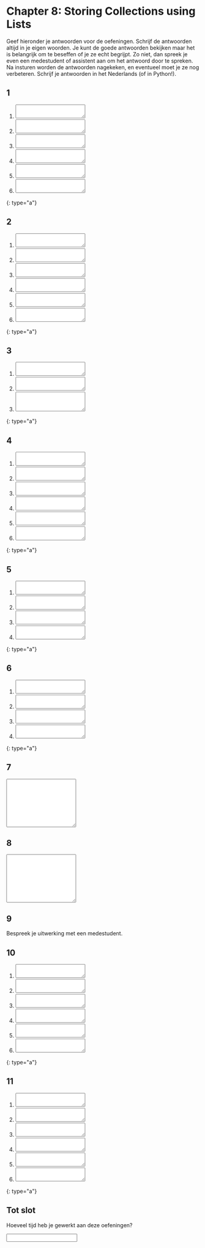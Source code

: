 # Chapter 8: Storing Collections using Lists

Geef hieronder je antwoorden voor de oefeningen. Schrijf de antwoorden altijd in je eigen woorden. Je kunt de goede antwoorden bekijken maar het is belangrijk om te beseffen of je ze echt begrijpt. Zo niet, dan spreek je even een medestudent of assistent aan om het antwoord door te spreken. Na insturen worden de antwoorden nagekeken, en eventueel moet je ze nog verbeteren. Schrijf je antwoorden in het Nederlands (of in Python!).

## 1

1. <textarea name="form[q1a]" rows="2" required></textarea>
1. <textarea name="form[q1b]" rows="2" required></textarea>
1. <textarea name="form[q1c]" rows="2" required></textarea>
1. <textarea name="form[q1d]" rows="2" required></textarea>
1. <textarea name="form[q1e]" rows="2" required></textarea>
1. <textarea name="form[q1f]" rows="2" required></textarea>
{: type="a"}

## 2

1. <textarea name="form[q2a]" rows="2" required></textarea>
1. <textarea name="form[q2b]" rows="2" required></textarea>
1. <textarea name="form[q2c]" rows="2" required></textarea>
1. <textarea name="form[q2d]" rows="2" required></textarea>
1. <textarea name="form[q2e]" rows="2" required></textarea>
1. <textarea name="form[q2f]" rows="2" required></textarea>
{: type="a"}

## 3

1. <textarea name="form[q3a]" rows="2" required></textarea>
1. <textarea name="form[q3b]" rows="2" required></textarea>
1. <textarea name="form[q3c]" rows="3" required></textarea>
{: type="a"}

## 4

1. <textarea name="form[q4a]" rows="2" required></textarea>
1. <textarea name="form[q4b]" rows="2" required></textarea>
1. <textarea name="form[q4c]" rows="2" required></textarea>
1. <textarea name="form[q4d]" rows="2" required></textarea>
1. <textarea name="form[q4e]" rows="2" required></textarea>
1. <textarea name="form[q4f]" rows="2" required></textarea>
{: type="a"}

## 5

1. <textarea name="form[q5a]" rows="2" required></textarea>
1. <textarea name="form[q5b]" rows="2" required></textarea>
1. <textarea name="form[q5c]" rows="2" required></textarea>
1. <textarea name="form[q5d]" rows="2" required></textarea>
{: type="a"}

## 6

1. <textarea name="form[q6a]" rows="2" required></textarea>
1. <textarea name="form[q6b]" rows="2" required></textarea>
1. <textarea name="form[q6c]" rows="2" required></textarea>
1. <textarea name="form[q6d]" rows="2" required></textarea>
{: type="a"}

## 7

<textarea name="form[q7]" rows="8" required></textarea>

## 8

<textarea name="form[q8]" rows="8" required></textarea>

## 9

Bespreek je uitwerking met een medestudent.

## 10

1. <textarea name="form[q10a]" rows="2" required></textarea>
1. <textarea name="form[q10b]" rows="2" required></textarea>
1. <textarea name="form[q10c]" rows="2" required></textarea>
1. <textarea name="form[q10d]" rows="2" required></textarea>
1. <textarea name="form[q10e]" rows="2" required></textarea>
1. <textarea name="form[q10f]" rows="2" required></textarea>
{: type="a"}

## 11

1. <textarea name="form[q11a]" rows="2" required></textarea>
1. <textarea name="form[q11b]" rows="2" required></textarea>
1. <textarea name="form[q11c]" rows="2" required></textarea>
1. <textarea name="form[q11d]" rows="2" required></textarea>
1. <textarea name="form[q11e]" rows="2" required></textarea>
1. <textarea name="form[q11f]" rows="2" required></textarea>
{: type="a"}

## Tot slot

Hoeveel tijd heb je gewerkt aan deze oefeningen?

<input name="form[qTime]" type="text" required>
